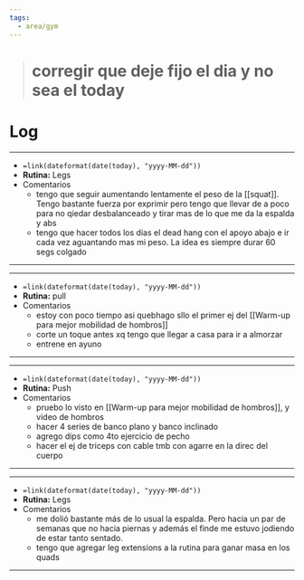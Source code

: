 ```yaml
---
tags:
  - area/gym
---
```

> # corregir que deje fijo el dia y no sea el today
# Log
------
 - `=link(dateformat(date(today), "yyyy-MM-dd"))`
 - **Rutina:** Legs
 - Comentarios
	 - tengo que seguir aumentando lentamente el peso de la [[squat]]. Tengo bastante fuerza por exprimir pero tengo que llevar de a poco para no qiedar desbalanceado y tirar mas de lo que me da la espalda y abs
	 - tengo que hacer todos los dias el dead hang con el apoyo abajo e ir cada vez aguantando mas mi peso. La idea es siempre durar 60 segs colgado
------
 
----
 - `=link(dateformat(date(today), "yyyy-MM-dd"))`
 - **Rutina:** pull
 - Comentarios
	 - estoy con poco tiempo asi quebhago sllo el primer ej del [[Warm-up para mejor mobilidad de hombros]]
	 - corte un toque antes xq tengo que llegar a casa para ir a almorzar
	 - entrene en ayuno
----
----
 - `=link(dateformat(date(today), "yyyy-MM-dd"))`
 - **Rutina:** Push
 - Comentarios
	 - pruebo lo visto en [[Warm-up para mejor mobilidad de hombros]], y video de hombros
	 - hacer 4 series de banco plano y banco inclinado
	 - agrego dips como 4to ejercicio de pecho
	 - hacer el ej de triceps con cable tmb con agarre en la direc del cuerpo
----
----
 - `=link(dateformat(date(today), "yyyy-MM-dd"))`
 - **Rutina:** Legs
 - Comentarios
	 - me dolió bastante más de lo usual la espalda. Pero hacia un par de semanas que no hacia piernas y además el finde me estuvo jodiendo de estar tanto sentado.
	 - tengo que agregar leg extensions a la rutina para ganar masa en los quads
----
